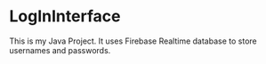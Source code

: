 # LogInInterface
This is my Java Project. It uses Firebase Realtime database to store usernames and passwords. 
